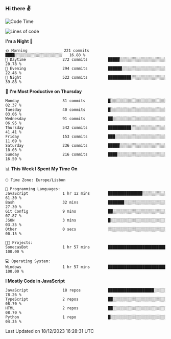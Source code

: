 ### Hi there :v:

<!--
**eusebioaddsilva/eusebioaddsilva** is a ✨ _special_ ✨ repository because its `README.md` (this file) appears on your GitHub profile.

<!--START_SECTION:waka-->
![Code Time](http://img.shields.io/badge/Code%20Time-99%20hrs%2030%20mins-blue)

![Lines of code](https://img.shields.io/badge/From%20Hello%20World%20I%27ve%20Written-3.5%20million%20lines%20of%20code-blue)

**I'm a Night 🦉** 

```text
🌞 Morning                221 commits         ████░░░░░░░░░░░░░░░░░░░░░   16.88 % 
🌆 Daytime                272 commits         █████░░░░░░░░░░░░░░░░░░░░   20.78 % 
🌃 Evening                294 commits         ██████░░░░░░░░░░░░░░░░░░░   22.46 % 
🌙 Night                  522 commits         ██████████░░░░░░░░░░░░░░░   39.88 % 
```
📅 **I'm Most Productive on Thursday** 

```text
Monday                   31 commits          █░░░░░░░░░░░░░░░░░░░░░░░░   02.37 % 
Tuesday                  40 commits          █░░░░░░░░░░░░░░░░░░░░░░░░   03.06 % 
Wednesday                91 commits          ██░░░░░░░░░░░░░░░░░░░░░░░   06.95 % 
Thursday                 542 commits         ██████████░░░░░░░░░░░░░░░   41.41 % 
Friday                   153 commits         ███░░░░░░░░░░░░░░░░░░░░░░   11.69 % 
Saturday                 236 commits         █████░░░░░░░░░░░░░░░░░░░░   18.03 % 
Sunday                   216 commits         ████░░░░░░░░░░░░░░░░░░░░░   16.50 % 
```


📊 **This Week I Spent My Time On** 

```text
🕑︎ Time Zone: Europe/Lisbon

💬 Programming Languages: 
JavaScript               1 hr 12 mins        ███████████████░░░░░░░░░░   61.30 % 
Bash                     32 mins             ███████░░░░░░░░░░░░░░░░░░   27.30 % 
Git Config               9 mins              ██░░░░░░░░░░░░░░░░░░░░░░░   07.87 % 
JSON                     3 mins              █░░░░░░░░░░░░░░░░░░░░░░░░   03.35 % 
Other                    0 secs              ░░░░░░░░░░░░░░░░░░░░░░░░░   00.15 % 

🐱‍💻 Projects: 
SonecasBot               1 hr 57 mins        █████████████████████████   100.00 % 

💻 Operating System: 
Windows                  1 hr 57 mins        █████████████████████████   100.00 % 
```

**I Mostly Code in JavaScript** 

```text
JavaScript               18 repos            ████████████████████░░░░░   78.26 % 
TypeScript               2 repos             ██░░░░░░░░░░░░░░░░░░░░░░░   08.70 % 
HTML                     2 repos             ██░░░░░░░░░░░░░░░░░░░░░░░   08.70 % 
Python                   1 repo              █░░░░░░░░░░░░░░░░░░░░░░░░   04.35 % 
```




 Last Updated on 18/12/2023 16:28:31 UTC
<!--END_SECTION:waka-->
